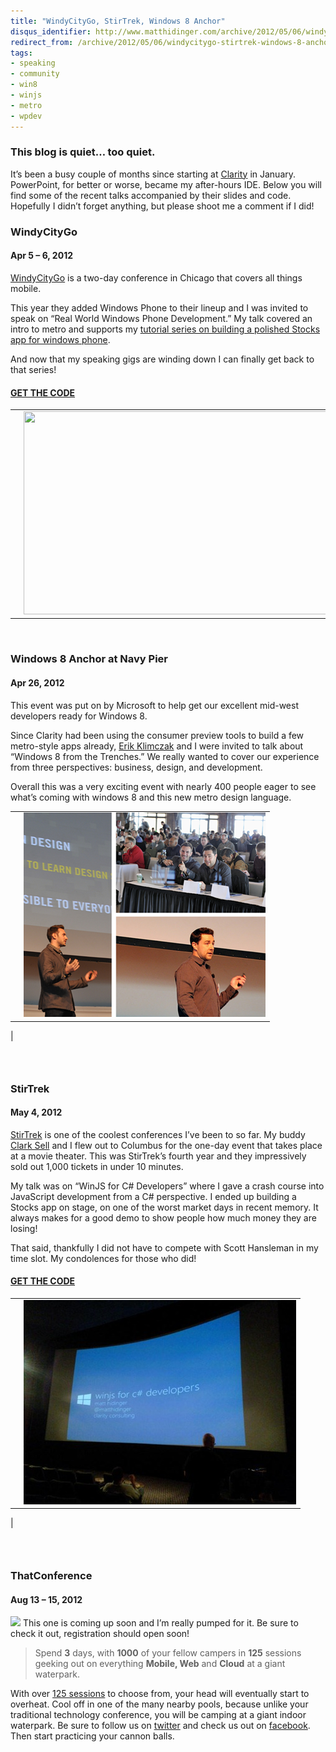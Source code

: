 ```yaml
---
title: "WindyCityGo, StirTrek, Windows 8 Anchor"
disqus_identifier: http://www.matthidinger.com/archive/2012/05/06/windycitygo-stirtrek-windows-8-anchor.aspx
redirect_from: /archive/2012/05/06/windycitygo-stirtrek-windows-8-anchor.aspx/
tags: 
- speaking
- community
- win8
- winjs
- metro
- wpdev
---
```

### This blog is quiet… too quiet.

It’s been a busy couple of months since starting at [Clarity](http://claritycon.com/) in January. PowerPoint, for better or worse, became my after-hours IDE. Below you will find some of the recent talks accompanied by their slides and code. Hopefully I didn’t forget anything, but please shoot me a comment if I did!

### WindyCityGo

#### Apr 5 – 6, 2012

[WindyCityGo](http://windycitygo.org/) is a two-day conference in Chicago that covers all things mobile.

This year they added Windows Phone to their lineup and I was invited to speak on “Real World Windows Phone Development.” My talk covered an intro to metro and supports my [tutorial series on building a polished Stocks app for windows phone](http://www.matthidinger.com/archive/2011/10/16/RealWorldWPDev-Part-1-Introduction-and-Outline.aspx).

And now that my speaking gigs are winding down I can finally get back to that series!

#### [GET THE CODE](http://realworldstocks.codeplex.com/)

<table>
<colgroup>
<col width="50%" />
<col width="50%" />
</colgroup>
<tbody>
<tr class="odd">
<td><p></p></td>
<td><a href="http://windycitygo.org/"><img src="https://lh4.googleusercontent.com/-PQvNSqMlV8s/T4_NVSoBhrI/AAAAAAAAORk/twmdX24iHG4/s839/2012_WindyCityGo_0170.jpg" width="486" height="325" /></a></td>
</tr>
</tbody>
</table>

 

### Windows 8 Anchor at Navy Pier

#### Apr 26, 2012

This event was put on by Microsoft to help get our excellent mid-west developers ready for Windows 8.

Since Clarity had been using the consumer preview tools to build a few metro-style apps already, [Erik Klimczak](https://twitter.com/#!/eklimcz) and I were invited to talk about “Windows 8 from the Trenches.” We really wanted to cover our experience from three perspectives: business, design, and development.

Overall this was a very exciting event with nearly 400 people eager to see what’s coming with windows 8 and this new metro design language.

|     |                                                                                                                                                                                                                                                                                                                           |
|-----|---------------------------------------------------------------------------------------------------------------------------------------------------------------------------------------------------------------------------------------------------------------------------------------------------------------------------|
|     | ![](/images/subtext-content/www_matthidinger_com/Windows-Live-Writer/9e7703fc2670_A43F/eventPics3_thumb.png)
 |

###  

### StirTrek

#### May 4, 2012

[StirTrek](http://stirtrek.com/) is one of the coolest conferences I’ve been to so far. My buddy [Clark Sell](http://csell.net) and I flew out to Columbus for the one-day event that takes place at a movie theater. This was StirTrek’s fourth year and they impressively sold out 1,000 tickets in under 10 minutes.

My talk was on “WinJS for C\# Developers” where I gave a crash course into JavaScript development from a C\# perspective. I ended up building a Stocks app on stage, on one of the worst market days in recent memory. It always makes for a good demo to show people how much money they are losing!

That said, thankfully I did not have to compete with Scott Hansleman in my time slot. My condolences for those who did!

#### [GET THE CODE](http://realworldstocks.codeplex.com/)

|     |                                                                                                                                                                                                                                                                                                                                                                                                                                                                                                                             |
|-----|-----------------------------------------------------------------------------------------------------------------------------------------------------------------------------------------------------------------------------------------------------------------------------------------------------------------------------------------------------------------------------------------------------------------------------------------------------------------------------------------------------------------------------|
|     | ![](/images/subtext-content/www_matthidinger_com/Windows-Live-Writer/9e7703fc2670_A43F/389594_10150889640849224_546684223_11989723_2067556539_n%5B1%5D_thumb.jpg)
 |

###  

### ThatConference

#### Aug 13 – 15, 2012

![](http://www.thatconference.com/Images/SiteBadges/440w.jpg?s=badge)
This one is coming up soon and I’m really pumped for it. Be sure to check it out, registration should open soon!

> Spend **3** days, with **1000** of your fellow campers in **125** sessions geeking out on everything **Mobile, Web** and **Cloud** at a giant waterpark.

With over [125 sessions](http://thatconference.com/Sessions) to choose from, your head will eventually start to overheat. Cool off in one of the many nearby pools, because unlike your traditional technology conference, you will be camping at a giant indoor waterpark. Be sure to follow us on [twitter](http://twitter.com/thatConference/) and check us out on [facebook](http://facebook.com/thatconference/). Then start practicing your cannon balls.

 

